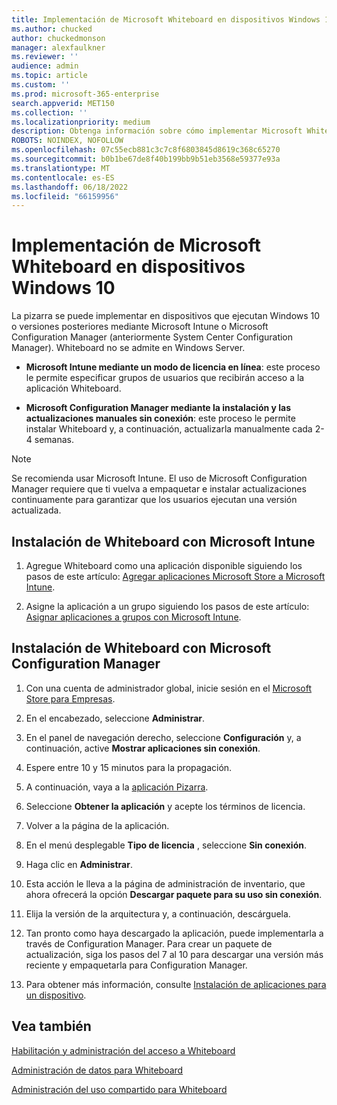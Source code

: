 ```yaml
---
title: Implementación de Microsoft Whiteboard en dispositivos Windows 10
ms.author: chucked
author: chuckedmonson
manager: alexfaulkner
ms.reviewer: ''
audience: admin
ms.topic: article
ms.custom: ''
ms.prod: microsoft-365-enterprise
search.appverid: MET150
ms.collection: ''
ms.localizationpriority: medium
description: Obtenga información sobre cómo implementar Microsoft Whiteboard en dispositivos que ejecutan Windows 10 o versiones posteriores.
ROBOTS: NOINDEX, NOFOLLOW
ms.openlocfilehash: 07c55ecb881c3c7c8f6803845d8619c368c65270
ms.sourcegitcommit: b0b1be67de8f40b199bb9b51eb3568e59377e93a
ms.translationtype: MT
ms.contentlocale: es-ES
ms.lasthandoff: 06/18/2022
ms.locfileid: "66159956"
---
```

# <a name="deploy-microsoft-whiteboard-on-windows-10-devices"></a>Implementación de Microsoft Whiteboard en dispositivos Windows 10

La pizarra se puede implementar en dispositivos que ejecutan Windows 10 o versiones posteriores mediante Microsoft Intune o Microsoft Configuration Manager (anteriormente System Center Configuration Manager). Whiteboard no se admite en Windows Server.

- **Microsoft Intune mediante un modo de licencia en línea**: este proceso le permite especificar grupos de usuarios que recibirán acceso a la aplicación Whiteboard.

- **Microsoft Configuration Manager mediante la instalación y las actualizaciones manuales sin conexión**: este proceso le permite instalar Whiteboard y, a continuación, actualizarla manualmente cada 2-4 semanas.

>[!NOTE]
> Se recomienda usar Microsoft Intune. El uso de Microsoft Configuration Manager requiere que ti vuelva a empaquetar e instalar actualizaciones continuamente para garantizar que los usuarios ejecutan una versión actualizada.

## <a name="install-whiteboard-using-microsoft-intune"></a>Instalación de Whiteboard con Microsoft Intune

1. Agregue Whiteboard como una aplicación disponible siguiendo los pasos de este artículo: [Agregar aplicaciones Microsoft Store a Microsoft Intune](/mem/intune/apps/store-apps-windows).

2. Asigne la aplicación a un grupo siguiendo los pasos de este artículo: [Asignar aplicaciones a grupos con Microsoft Intune](/mem/intune/apps/apps-deploy).

## <a name="install-whiteboard-using-microsoft-configuration-manager"></a>Instalación de Whiteboard con Microsoft Configuration Manager

1. Con una cuenta de administrador global, inicie sesión en el [Microsoft Store para Empresas](https://businessstore.microsoft.com).

2. En el encabezado, seleccione **Administrar**.

3. En el panel de navegación derecho, seleccione **Configuración** y, a continuación, active **Mostrar aplicaciones sin conexión**.

4. Espere entre 10 y 15 minutos para la propagación.

5. A continuación, vaya a la [aplicación Pizarra](https://businessstore.microsoft.com/store/details/microsoft-whiteboard/9mspc6mp8fm4).

6. Seleccione **Obtener la aplicación** y acepte los términos de licencia.

7. Volver a la página de la aplicación.

8. En el menú desplegable **Tipo de licencia** , seleccione **Sin conexión**.

9. Haga clic en **Administrar**.

10. Esta acción le lleva a la página de administración de inventario, que ahora ofrecerá la opción **Descargar paquete para su uso sin conexión**.

11. Elija la versión de la arquitectura y, a continuación, descárguela.

12. Tan pronto como haya descargado la aplicación, puede implementarla a través de Configuration Manager. Para crear un paquete de actualización, siga los pasos del 7 al 10 para descargar una versión más reciente y empaquetarla para Configuration Manager.

13. Para obtener más información, consulte [Instalación de aplicaciones para un dispositivo](/mem/configmgr/apps/deploy-use/install-app-for-device).

## <a name="see-also"></a>Vea también

[Habilitación y administración del acceso a Whiteboard](enable-whiteboard-access-organizations.md)

[Administración de datos para Whiteboard](manage-data-organizations.md)

[Administración del uso compartido para Whiteboard](manage-sharing-organizations.md)

